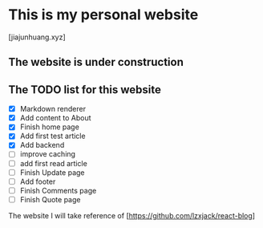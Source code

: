 # This is my personal website

[jiajunhuang.xyz]

## The website is under construction

## The TODO list for this website

- [x] Markdown renderer
- [x] Add content to About
- [x] Finish home page
- [x] Add first test article
- [x] Add backend
- [ ] improve caching
- [ ] add first read article
- [ ] Finish Update page
- [ ] Add footer
- [ ] Finish Comments page
- [ ] Finish Quote page

The website I will take reference of [https://github.com/lzxjack/react-blog]
